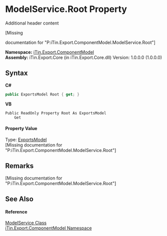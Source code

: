 # ModelService.Root Property 
Additional header content 

\[Missing <summary> documentation for "P:iTin.Export.ComponentModel.ModelService.Root"\]

**Namespace:**&nbsp;<a href="55171ca4-890c-0ab2-e812-efe82bc0b686">iTin.Export.ComponentModel</a><br />**Assembly:**&nbsp;iTin.Export.Core (in iTin.Export.Core.dll) Version: 1.0.0.0 (1.0.0.0)

## Syntax

**C#**<br />
``` C#
public ExportsModel Root { get; }
```

**VB**<br />
``` VB
Public ReadOnly Property Root As ExportsModel
	Get
```


#### Property Value
Type: <a href="c5606475-afec-0e56-1277-644804e4b2ce">ExportsModel</a><br />\[Missing <value> documentation for "P:iTin.Export.ComponentModel.ModelService.Root"\]

## Remarks
\[Missing <remarks> documentation for "P:iTin.Export.ComponentModel.ModelService.Root"\]

## See Also


#### Reference
<a href="f213397c-98d2-e1a7-3dad-4b15918fbe84">ModelService Class</a><br /><a href="55171ca4-890c-0ab2-e812-efe82bc0b686">iTin.Export.ComponentModel Namespace</a><br />